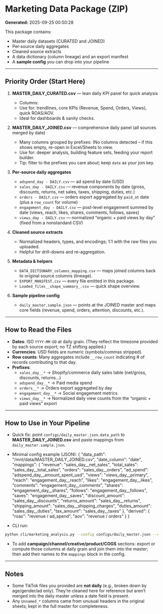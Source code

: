 # Marketing Data Package (ZIP)
**Generated:** 2025-09-25 00:50:28

This package contains:
- Master daily datasets (CURATED and JOINED)
- Per‑source daily aggregates
- Cleaned source extracts
- A data dictionary (column lineage) and an export manifest
- A **sample config** you can drop into your pipeline

---

## Priority Order (Start Here)
1) **MASTER_DAILY_CURATED.csv** — lean daily KPI panel for quick analysis
   - Columns: 
   - Use for: trendlines, core KPIs (Revenue, Spend, Orders, Views), quick ROAS/AOV.
   - Ideal for dashboards & sanity checks.

2) **MASTER_DAILY_JOINED.csv** — comprehensive daily panel (all sources merged by date)
   - Many columns grouped by prefixes:
   (No columns detected – if this shows empty, re-open in Excel/Sheets to view.
   - Use for: deeper analysis, building feature sets, feeding your report builder.
   - Tip: filter to the prefixes you care about; keep `date` as your join key.

3) **Per‑source daily aggregates**
   - `adspend_day - DAILY.csv` — ad spend by date (USD)
   - `sales_day - DAILY.csv` — revenue components by date (gross, discounts, returns, net sales, taxes, shipping, duties, etc.)
   - `orders - DAILY.csv` — orders export aggregated by `paid_at` date (plus a `row_count` for volume)
   - `engagement_day - DAILY.csv` — post-level engagement summed by date (views, reach, likes, shares, comments, follows, saves)
   - `views_day - DAILY.csv` — normalized “organic + paid views by day” (fixed from a nonstandard CSV)

4) **Cleaned source extracts**
   - Normalized headers, types, and encodings; 1:1 with the raw files you uploaded.
   - Helpful for drill-downs and re-aggregation.

5) **Metadata & helpers**
   - `DATA_DICTIONARY_columns_mapping.csv` — maps joined columns back to original source columns (lineage).
   - `EXPORT_MANIFEST.csv` — every file emitted in this package.
   - `Loaded_files__shape_summary_.csv` — quick shape overview.

6) **Sample pipeline config**
   - `daily_master.sample.json` — points at the JOINED master and maps core fields (revenue, spend, orders, attention, discounts, etc.).

---

## How to Read the Files
- **Dates**: ISO `YYYY-MM-DD` at daily grain. (They reflect the timezone provided by each source export; no TZ shifting applied.)
- **Currencies**: USD fields are numeric (symbols/commas stripped). 
- **Row counts**: Many aggregates include `__row_count` indicating # of records contributing to that day.
- **Prefixes**:
  - `sales_day__*` → Shopify/commerce daily sales table (net/gross, discounts, returns…)
  - `adspend_day__*` → Paid media spend
  - `orders__*` → Orders export aggregated by day
  - `engagement_day__*` → Social engagement metrics
  - `views_day__*` → Normalized daily view counts from the “organic + paid views” export

---

## How to Use in Your Pipeline
- Quick fix: point `configs/daily_master.json.data_path` to **MASTER_DAILY_JOINED.csv** and paste mappings from `daily_master.sample.json`.
- Minimal config example (JSON):
{
  "data_path": "/mnt/data/MASTER_DAILY_JOINED.csv",
  "date_column": "date",
  "mappings": {
    "revenue": "sales_day__net_sales",
    "total_sales": "sales_day__total_sales",
    "orders": "sales_day__orders",
    "ad_spend": "adspend_day__amount_spent_usd",
    "views": "views_day__primary",
    "reach": "engagement_day__reach",
    "likes": "engagement_day__likes",
    "comments": "engagement_day__comments",
    "shares": "engagement_day__shares",
    "follows": "engagement_day__follows",
    "saves": "engagement_day__saves",
    "discount_amount": "sales_day__discounts",
    "returns_amount": "sales_day__returns",
    "shipping_amount": "sales_day__shipping_charges",
    "duties_amount": "sales_day__duties",
    "tax_amount": "sales_day__taxes"
  },
  "derived": {
    "roas": "revenue / ad_spend",
    "aov": "revenue / orders"
  }
}

- CLI run:
```bash
python cli/marketing_analysis.py --config configs/daily_master.json --enable-ai
```

- To add **campaign/channel/creative/product/COGS** sections: export or compute those columns at daily grain and join them into the master; then add their names to the `mappings` block in the config.

---

## Notes
- Some TikTok files you provided are **not daily** (e.g., broken down by age/gender/ad only). They’re cleaned here for reference but aren’t merged into the daily master unless a date field is present.
- Any `Unnamed_*` columns came from unusual headers in the original sheets; kept in the full master for completeness.
